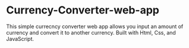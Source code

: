 # Currency-Converter-web-app
This simple currecncy converter web app allows you input an amount of currency and convert it to another currency.
Built with Html, Css, and JavaScript.
